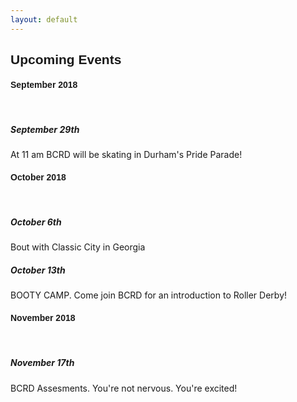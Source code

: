 ```yaml
---
layout: default
---
```


<div class="container">
<div class="section">
  <div class="row">
    <div class="col s12 left-align">
      <h2 style="font-family: 'Passion One', sans-serif; " class="black-text">Upcoming Events</h2>
      <div class="divider"></div>
        <div class="section">
          <h4 style="font-family: 'Passion One', sans-serif; " >September 2018</h4>
          <div class="divider"></div>
          <br>
          <h5>September 29th</h5>
          <p> At 11 am BCRD will be skating in Durham's Pride Parade!</p>
        </div>
        <div class="divider"></div>
        <div class="section">
          <h4 style="font-family: 'Passion One', sans-serif; " >October 2018</h4>
          <div class="divider"></div>
          <br>
          <h5>October 6th</h5>
          <p>Bout with Classic City in Georgia</p>
          <div class="divider"></div>
          <h5>October 13th</h5>
          <p>BOOTY CAMP. Come join BCRD for an introduction to Roller Derby!</p>
        </div>
        <div class="divider"></div>
        <div class="section">
          <h4 style="font-family: 'Passion One', sans-serif; " >November 2018</h4>
          <div class="divider"></div>
          <br>
          <h5>November 17th</h5>
          <p>BCRD Assesments. You're not nervous. You're excited!</p>
        </div>
        <div class="divider"></div>
    </div>  
  </div>
</div>
